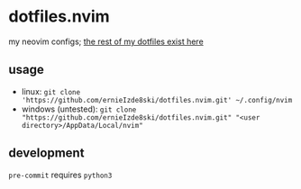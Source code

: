 # dotfiles.nvim

my neovim configs;
[the rest of my dotfiles exist here](https://github.com/ernieIzde8ski/dotfiles)

## usage

- linux: `git clone 'https://github.com/ernieIzde8ski/dotfiles.nvim.git' ~/.config/nvim`
- windows (untested): `git clone "https://github.com/ernieIzde8ski/dotfiles.nvim.git" "<user directory>/AppData/Local/nvim"`

## development

`pre-commit` requires `python3`

